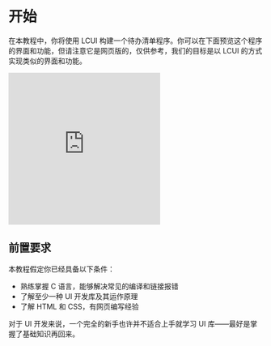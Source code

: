 # 开始

在本教程中，你将使用 LCUI 构建一个待办清单程序。你可以在下面预览这个程序的界面和功能，但请注意它是网页版的，仅供参考，我们的目标是以 LCUI 的方式实现类似的界面和功能。

<iframe height="300" style={{ width: "100%", height: 600 }} scrolling="no" title="todo list app with ES6" src="https://codepen.io/knyttneve/embed/mddGVjB?default-tab=result" frameborder="no" loading="lazy" allowtransparency="true" allowfullscreen="true">
  See the Pen <a href="https://codepen.io/knyttneve/pen/mddGVjB">
  todo list app with ES6</a> by Mert Cukuren (<a href="https://codepen.io/knyttneve">@knyttneve</a>)
  on <a href="https://codepen.io">CodePen</a>.
</iframe>

## 前置要求

本教程假定你已经具备以下条件：

- 熟练掌握 C 语言，能够解决常见的编译和链接报错
- 了解至少一种 UI 开发库及其运作原理
- 了解 HTML 和 CSS，有网页编写经验

对于 UI 开发来说，一个完全的新手也许并不适合上手就学习 UI 库——最好是掌握了基础知识再回来。
